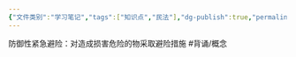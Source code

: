 ```yaml
---
{"文件类别":"学习笔记","tags":["知识点","民法"],"dg-publish":true,"permalink":"/学习笔记studyup/知识点cheese/防御性紧急避险/","dgPassFrontmatter":true,"created":"2024-09-17T15:36:33.977+08:00","updated":"2024-10-28T13:57:11.005+08:00"}
---
```


防御性紧急避险：对造成损害危险的物采取避险措施 #背诵/概念 